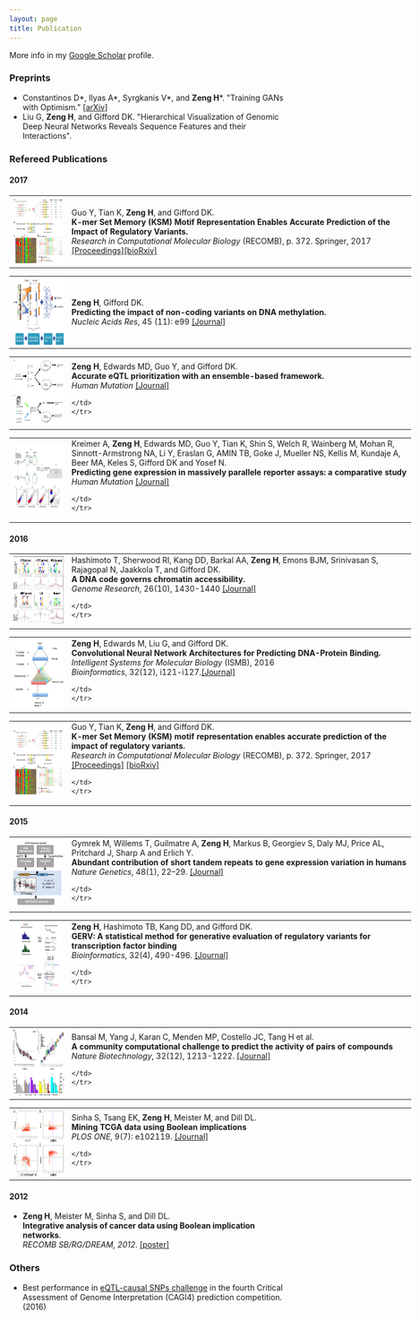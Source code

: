 ```yaml
---
layout: page
title: Publication
---
```

More info in my [Google Scholar](https://scholar.google.com/citations?user=5z2rh_oAAAAJ&hl=en) profile.

### Preprints

- Constantinos D&ast;, Ilyas A&ast;, Syrgkanis V&ast;, and **Zeng H**&ast;. "Training GANs with Optimism." [[arXiv](https://arxiv.org/abs/1711.00141)]
- Liu G, **Zeng H**, and Gifford DK. "Hierarchical Visualization of Genomic Deep Neural Networks Reveals Sequence Features and their Interactions".

### Refereed Publications

#### 2017

<table style="width: 800px" class="style1" align="center">
	<tr>
	<td width="90" align="left">
<img src="../images/ksm.png" width="90" height="120"></td>	<td width="600">Guo Y, Tian K, <b>Zeng H</b>, and Gifford DK.
<br><b>K-mer Set Memory (KSM) Motif Representation Enables Accurate Prediction of the Impact of Regulatory Variants.</b>
<br>
	<i>Research in Computational Molecular Biology</i> (RECOMB), p. 372. Springer, 2017 <a href='https://link.springer.com/book/10.1007/978-3-319-56970-3#page=387'>[Proceedings]</a><a href='https://www.biorxiv.org/content/early/2017/06/26/130815'>[bioRxiv]</a>
	</td>
	</tr>
</table>


<table style="width: 800px" class="style1" align="center">
	<tr>
	<td width="90" align="left">
<img src="../images/cpgenie.png" width="90" height="120"></td>	<td width="600"><b>Zeng H</b>, Gifford DK.
<br><b>Predicting the impact of non-coding variants on DNA methylation.</b>
<br>
	<i>Nucleic Acids Res</i>, 45 (11): e99 <a href='https://academic.oup.com/nar/article/3072752/Predicting'>[Journal]</a>
	</td>
	</tr>
</table>

<table style="width: 800px" class="style1" align="center">
	<tr>
	<td width="90" align="left">
<img src="../images/cagi.jpg" width="90" height="120"></td>	<td width="600"> <b>Zeng H</b>, Edwards MD, Guo Y, and Gifford DK.
<br><b>Accurate eQTL prioritization with an ensemble-based framework.</b>
<br>
	<i>Human Mutation</i> <a href='http://onlinelibrary.wiley.com/doi/10.1002/humu.23198/abstract'>[Journal]</a>

	</td>
	</tr>
</table>


<table style="width: 800px" class="style1" align="center">
	<tr>
	<td width="90" align="left">
<img src="../images/cagi-anat.png" width="90" height="120"></td>	<td width="600"> Kreimer A, <b>Zeng H</b>, Edwards MD, Guo Y, Tian K, Shin S, Welch R, Wainberg M, Mohan R, Sinnott-Armstrong NA, Li Y, Eraslan G, AMIN TB, Goke J, Mueller NS, Kellis M, Kundaje A, Beer MA, Keles S, Gifford DK and Yosef N.  
<br><b>Predicting gene expression in massively parallele reporter assays: a comparative study </b>
<br>
	<i>Human Mutation</i> <a href='http://onlinelibrary.wiley.com/doi/10.1002/humu.23197/abstract'>[Journal]</a>

	</td>
	</tr>
</table>

#### 2016
<table style="width: 800px" class="style1" align="center">
	<tr>
	<td width="90" align="left">
<img src="../images/SCM.png" width="90" height="120"></td>	<td width="600"> Hashimoto T, Sherwood RI, Kang DD, Barkal AA, <b>Zeng H</b>, Emons BJM, Srinivasan S, Rajagopal N, Jaakkola T, and Gifford DK.
<br><b>A DNA code governs chromatin accessibility.</b>
<br>
	<i>Genome Research</i>, 26(10), 1430-1440 <a href='http://genome.cshlp.org/content/early/2016/07/25/gr.199778.115.abstract'>[Journal]</a>

	</td>
	</tr>
</table>



<table style="width: 800px" class="style1" align="center">
	<tr>
	<td width="90" align="left">
<img src="../images/ISMB2016.png" width="90" height="120"></td>	<td width="600"> <b>Zeng H</b>,  Edwards M, Liu G, and Gifford DK. 
<br><b>Convolutional Neural Network Architectures for Predicting DNA-Protein Binding.</b>
<br>
	<i>Intelligent Systems for Molecular Biology</i> (ISMB), 2016
	<br>
	<i>Bioinformatics</i>, 32(12), i121-i127.<a href='http://bioinformatics.oxfordjournals.org/content/32/12/i121.short'>[Journal]</a>

	</td>
	</tr>
</table>

<table style="width: 800px" class="style1" align="center">
	<tr>
	<td width="90" align="left">
<img src="../images/ksm.png" width="90" height="120"></td>	<td width="600"> Guo Y, Tian K, <b>Zeng H</b>, and Gifford DK.
<br><b>K-mer Set Memory (KSM) motif representation enables accurate prediction of the impact of regulatory variants.</b>
<br>
	<i>Research in Computational Molecular Biology</i> (RECOMB), p. 372. Springer, 2017
<br>
<a href='https://link.springer.com/book/10.1007/978-3-319-56970-3#page=387'>[Proceedings]</a> <a href='https://www.biorxiv.org/content/early/2017/06/26/130815'>[bioRxiv]</a>

	</td>
	</tr>
</table>


#### 2015
<table style="width: 800px" class="style1" align="center">
	<tr>
	<td width="90" align="left">
<img src="../images/NG2015.png" width="90" height="120"></td>	<td width="600"> Gymrek M, Willems T, Guilmatre A, <b>Zeng H</b>,  Markus B,  Georgiev S, Daly MJ, Price AL, Pritchard J,  Sharp A and Erlich Y. 
<br><b>Abundant contribution of short tandem repeats to gene expression variation in humans</b>
<br>
	<i>Nature Genetics</i>, 48(1), 22–29.  <a href='http://www.nature.com/ng/journal/vaop/ncurrent/full/ng.3461.html'>[Journal]</a>

	</td>
	</tr>
</table>

<table style="width: 800px" class="style1" align="center">
	<tr>
	<td width="90" align="left">
<img src="../images/gerv-img2.jpg" width="90" height="120"></td>	<td width="600"> <b>Zeng H</b>, Hashimoto TB, Kang DD, and Gifford DK.   
<br><b>GERV: A statistical method for generative evaluation of regulatory variants for transcription factor binding</b>
<br>
	<i>Bioinformatics</i>, 32(4), 490-496. <a href='http://bioinformatics.oxfordjournals.org/content/early/2015/11/05/bioinformatics.btv565'>[Journal]</a>

	</td>
	</tr>
</table>



#### 2014

<table style="width: 800px" class="style1" align="center">
	<tr>
	<td width="90" align="left">
<img src="../images/nbt.3052-F2.jpg" width="90" height="120"></td>	<td width="600"> Bansal M, Yang J, Karan C, Menden MP, Costello JC, Tang H et al. 
<br><b>A community computational challenge to predict the activity of pairs of compounds</b>
<br>
	<i>Nature Biotechnology</i>, 32(12), 1213-1222. <a href='http://www.nature.com/nbt/journal/v32/n12/full/nbt.3052.html'>[Journal]</a>

	</td>
	</tr>
</table>
	

<table style="width: 800px" class="style1" align="center">
	<tr>
	<td width="90" align="left">
<img src="../images/journal.pone.0102119.g001.png" width="90" height="120"></td>	<td width="600"> Sinha S, Tsang EK, <b>Zeng H</b>, Meister M, and Dill DL.    
<br><b>Mining TCGA data using Boolean implications</b>
<br>
	<i>PLOS ONE</i>, 9(7): e102119.  <a href='http://www.plosone.org/article/info%3Adoi%2F10.1371%2Fjournal.pone.0102119'>[Journal]</a>

	</td>
	</tr>
</table>


#### 2012
* **Zeng H**, Meister M, Sinha S, and Dill DL.   
	<b>Integrative analysis of cancer data using Boolean implication networks</b>.  
	_RECOMB SB/RG/DREAM, 2012_. [[poster]](http://www.mit.edu/~haoyangz/files/ugvrPoster.pdf)


### Others
+ Best performance in [eQTL-causal SNPs challenge](https://genomeinterpretation.org/content/4-eQTL-causal_SNPs) in the fourth Critical Assessment of Genome Interpretation (CAGI4) prediction competition. (2016)

